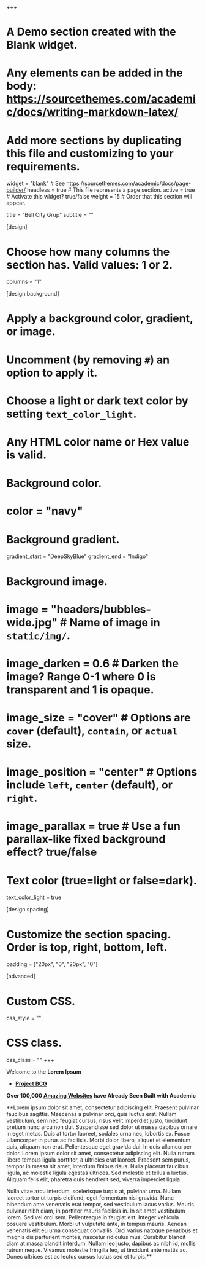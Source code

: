 +++
# A Demo section created with the Blank widget.
# Any elements can be added in the body: https://sourcethemes.com/academic/docs/writing-markdown-latex/
# Add more sections by duplicating this file and customizing to your requirements.

widget = "blank"  # See https://sourcethemes.com/academic/docs/page-builder/
headless = true  # This file represents a page section.
active = true  # Activate this widget? true/false
weight = 15  # Order that this section will appear.

title = "Bell City Grup"
subtitle = ""

[design]
  # Choose how many columns the section has. Valid values: 1 or 2.
  columns = "1"

[design.background]
  # Apply a background color, gradient, or image.
  #   Uncomment (by removing `#`) an option to apply it.
  #   Choose a light or dark text color by setting `text_color_light`.
  #   Any HTML color name or Hex value is valid.

  # Background color.
  # color = "navy"
  
  # Background gradient.
  gradient_start = "DeepSkyBlue"
  gradient_end = "Indigo"
  
  # Background image.
  # image = "headers/bubbles-wide.jpg"  # Name of image in `static/img/`.
  # image_darken = 0.6  # Darken the image? Range 0-1 where 0 is transparent and 1 is opaque.
  # image_size = "cover"  #  Options are `cover` (default), `contain`, or `actual` size.
  # image_position = "center"  # Options include `left`, `center` (default), or `right`.
  # image_parallax = true  # Use a fun parallax-like fixed background effect? true/false

  # Text color (true=light or false=dark).
  text_color_light = true

[design.spacing]
  # Customize the section spacing. Order is top, right, bottom, left.
  padding = ["20px", "0", "20px", "0"]

[advanced]
 # Custom CSS. 
 css_style = ""
 
 # CSS class.
 css_class = ""
+++

Welcome to the **Lorem Ipsum** 

- [**Project BCG**](#)

**Over 100,000 [Amazing Websites](https://sourcethemes.com/academic/#expo) have Already Been Built with Academic**

**Lorem ipsum dolor sit amet, consectetur adipiscing elit. Praesent pulvinar faucibus sagittis. Maecenas a pulvinar orci, quis luctus erat. Nullam vestibulum, sem nec feugiat cursus, risus velit imperdiet justo, tincidunt pretium nunc arcu non dui. Suspendisse sed dolor ut massa dapibus ornare in eget metus. Duis at tortor laoreet, sodales urna nec, lobortis ex. Fusce ullamcorper in purus ac facilisis. Morbi dolor libero, aliquet et elementum quis, aliquam non erat. Pellentesque eget gravida dui. In quis ullamcorper dolor. Lorem ipsum dolor sit amet, consectetur adipiscing elit. Nulla rutrum libero tempus ligula porttitor, a ultricies erat laoreet. Praesent sem purus, tempor in massa sit amet, interdum finibus risus. Nulla placerat faucibus ligula, ac molestie ligula egestas ultrices. Sed molestie et tellus a luctus. Aliquam felis elit, pharetra quis hendrerit sed, viverra imperdiet ligula.

Nulla vitae arcu interdum, scelerisque turpis at, pulvinar urna. Nullam laoreet tortor ut turpis eleifend, eget fermentum nisi gravida. Nunc bibendum ante venenatis erat tempor, sed vestibulum lacus varius. Mauris pulvinar nibh diam, in porttitor mauris facilisis in. In sit amet vestibulum lorem. Sed vel orci sem. Pellentesque in feugiat est. Integer vehicula posuere vestibulum. Morbi ut vulputate ante, in tempus mauris. Aenean venenatis elit eu urna consequat convallis. Orci varius natoque penatibus et magnis dis parturient montes, nascetur ridiculus mus. Curabitur blandit diam at massa blandit interdum. Nullam leo justo, dapibus ac nibh id, mollis rutrum neque. Vivamus molestie fringilla leo, ut tincidunt ante mattis ac. Donec ultrices est ac lectus cursus luctus sed et turpis.**
